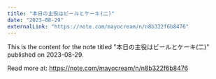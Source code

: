 ```yaml
---
title: "本日の主役はビールとケーキ(二)"
date: "2023-08-29"
externalLink: "https://note.com/mayocream/n/n8b322f6b8476"
---
```


This is the content for the note titled "本日の主役はビールとケーキ(二)" published on 2023-08-29.

Read more at: https://note.com/mayocream/n/n8b322f6b8476
